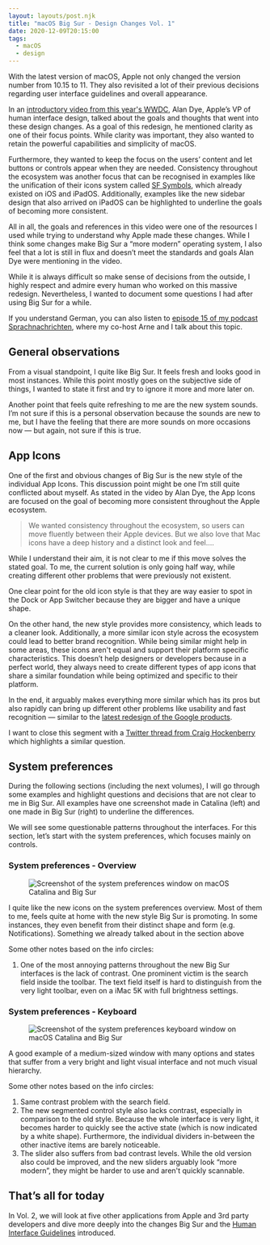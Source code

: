 ```yaml
---
layout: layouts/post.njk
title: "macOS Big Sur - Design Changes Vol. 1"
date: 2020-12-09T20:15:00
tags:
  - macOS
  - design
---
```


With the latest version of macOS, Apple not only changed the version number from 10.15 to 11. They also revisited a lot of their previous decisions regarding user interface guidelines and overall appearance.

In an [introductory video from this year's WWDC](https://www.apple.com/105/media/us/macos/big-sur/2020/f14b0c7e-9f7e-4b9f-bd0c-b4b86ee46c92/films/design/macos-design-tpl-cc-us-2020_1280x720h.m3u8), Alan Dye, Apple’s VP of human interface design, talked about the goals and thoughts that went into these design changes. As a goal of this redesign, he mentioned clarity as one of their focus points. While clarity was important, they also wanted to retain the powerful capabilities and simplicity of macOS. 

Furthermore, they wanted to keep the focus on the users’ content and let buttons or controls appear when they are needed. Consistency throughout the ecosystem was another focus that can be recognised in examples like the unification of their icons system called [SF Symbols](https://developer.apple.com/design/human-interface-guidelines/sf-symbols/overview/), which already existed on iOS and iPadOS. Additionally, examples like the new sidebar design that also arrived on iPadOS can be highlighted to underline the goals of becoming more consistent.

All in all, the goals and references in this video were one of the resources I used while trying to understand why Apple made these changes. While I think some changes make Big Sur a “more modern” operating system, I also feel that a lot is still in flux and doesn’t meet the standards and goals Alan Dye were mentioning in the video.

While it is always difficult so make sense of decisions from the outside, I highly respect and admire every human who worked on this massive redesign. Nevertheless, I wanted to document some questions I had after using Big Sur for a while.

If you understand German, you can also listen to [episode 15 of my podcast Sprachnachrichten](https://sprachnachrichten.fm/sn015-der-kontrast-und-die-suche/), where my co-host Arne and I talk about this topic.

## General observations
From a visual standpoint, I quite like Big Sur. It feels fresh and looks good in most instances. While this point mostly goes on the subjective side of things, I wanted to state it first and try to ignore it more and more later on.

Another point that feels quite refreshing to me are the new system sounds. I’m not sure if this is a personal observation because the sounds are new to me, but I have the feeling that there are more sounds on more occasions now — but again, not sure if this is true.

## App Icons
One of the first and obvious changes of Big Sur is the new style of the individual App Icons. This discussion point might be one I’m still quite conflicted about myself. As stated in the video by Alan Dye, the App Icons are focused on the goal of becoming more consistent throughout the Apple ecosystem.

> We wanted consistency throughout the ecosystem, so users can move fluently between their Apple devices. But we also love that Mac icons have a deep history and a distinct look and feel….

While I understand their aim, it is not clear to me if this move solves the stated goal. To me, the current solution is only going half way, while creating different other problems that were previously not existent.

One clear point for the old icon style is that they are way easier to spot in the Dock or App Switcher because they are bigger and have a unique shape. 

On the other hand, the new style provides more consistency, which leads to a cleaner look. Additionally, a more similar icon style across the ecosystem could lead to better brand recognition. While being similar might help in some areas, these icons aren't equal and support their platform specific characteristics. This doesn’t help designers or developers because in a perfect world, they always need to create different types of app icons that share a similar foundation while being optimized and specific to their platform.

In the end, it arguably makes everything more similar which has its pros but also rapidly can bring up different other problems like usability and fast recognition — similar to the [latest redesign of the Google products](https://twitter.com/danidonovan/status/1322356167063031814).

I want to close this segment with a [Twitter thread from Craig Hockenberry](https://twitter.com/chockenberry/status/1328392677717512192) which highlights a similar question.

## System preferences
During the following sections (including the next volumes), I will go through some examples and highlight questions and decisions that are not clear to me in Big Sur. All examples have one screenshot made in Catalina (left) and one made in Big Sur (right) to underline the differences.

We will see some questionable patterns throughout the interfaces. For this section, let’s start with the system preferences, which focuses mainly on controls.

### System preferences - Overview
<figure class="post-content__wide-image">
  <img src="/uploads/journal/system-preferences.jpg" alt="Screenshot of the system preferences window on macOS Catalina and Big Sur">
</figure>

I quite like the new icons on the system preferences overview. Most of them to me, feels quite at home with the new style Big Sur is promoting. In some instances, they even benefit from their distinct shape and form (e.g. Notifications). Something we already talked about in the section above

Some other notes based on the info circles:
1. One of the most annoying patterns throughout the new Big Sur interfaces is the lack of contrast. One prominent victim is the search field inside the toolbar. The text field itself is hard to distinguish from the very light toolbar, even on a iMac 5K with full brightness settings.

### System preferences - Keyboard
<figure class="post-content__wide-image">
  <img src="/uploads/journal/system-preferences-keyboard.jpg" alt="Screenshot of the system preferences keyboard window on macOS Catalina and Big Sur">
</figure>

A good example of a medium-sized window with many options and states that suffer from a very bright and light visual interface and not much visual hierarchy.

Some other notes based on the info circles:
1. Same contrast problem with the search field.
2. The new segmented control style also lacks contrast, especially in comparison to the old style. Because the whole interface is very light, it becomes harder to quickly see the active state (which is now indicated by a white shape). Furthermore, the individual dividers in-between the other inactive items are barely noticeable.
3. The slider also suffers from bad contrast levels. While the old version also could be improved, and the new sliders arguably look “more modern”, they might be harder to use and aren't quickly scannable.

## That’s all for today
In Vol. 2, we will look at five other applications from Apple and 3rd party developers and dive more deeply into the changes Big Sur and the [Human Interface Guidelines](https://developer.apple.com/design/human-interface-guidelines/macos/overview/whats-new-in-macos/) introduced.